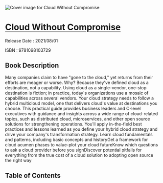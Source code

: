 ![Cover image for Cloud Without Compromise](https://imgdetail.ebookreading.net/cover/cover/202109/EB9781098103729.jpg)

[Cloud Without Compromise](https://ebookreading.net/view/book/Cloud+Without+Compromise-EB9781098103729_1.html "Cloud Without Compromise")
====================================================================================================================

Release Date : 2021/08/01

ISBN : 9781098103729

Book Description
-----------------

Many companies claim to have "gone to the cloud," yet returns from their efforts are meager or worse. Why? Because they've defined cloud as a destination, not a capability. Using cloud as a single-vendor, one-stop destination is fiction; in practice, today's organizations use a mosaic of capabilities across several vendors. Your cloud strategy needs to follow a hybrid multicloud model, one that delivers cloud's value at destinations you choose.
This practical guide provides business leaders and C-level executives with guidance and insights across a wide range of cloud-related topics, such as distributed cloud, microservices, and other open source solutions for strengthening operations. You'll apply in-the-field best practices and lessons learned as you define your hybrid cloud strategy and drive your company's transformation strategy.
Learn cloud fundamentals and patterns, including basic concepts and historyGet a framework for cloud acumen phases to value-plot your cloud futureKnow which questions to ask a cloud provider before you signDiscover potential pitfalls for everything from the true cost of a cloud solution to adopting open source the right way

Table of Contents
-----------------

